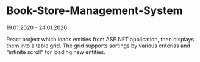 # Book-Store-Management-System
 
 19.01.2020 - 24.01.2020

React project which loads entities from ASP.NET application, then displays them into a table grid. The grid supports sortings by various criterias and "infinite scroll" for loading new entities.
